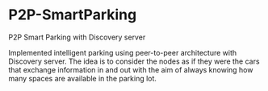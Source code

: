 # P2P-SmartParking
P2P Smart Parking with Discovery server

Implemented intelligent parking using peer-to-peer architecture with Discovery server.
The idea is to consider the nodes as if they were the cars that exchange information in and out with the aim of always knowing how many spaces are available 
in the parking lot.

